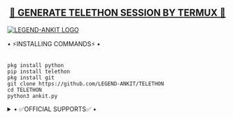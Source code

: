 <h2 align="center"> <a href="https://github.com/LEGEND-ANKIT/TELETHON">🔰 GENERATE TELETHON SESSION BY TERMUX 🔰</a></h2>


[![LEGEND-ANKIT LOGO](https://telegra.ph/file/b002d63974bd05ea7a336.jpg)](https://github.com/LEGEND-ANKIT/TELETHON)


• ⚡INSTALLING COMMANDS⚡ •

```

pkg install python
pip install telethon
pkg install git
git clone https://github.com/LEGEND-ANKIT/TELETHON
cd TELETHON
python3 ankit.py

```

</details>

<details>
  <summary> • ✅OFFICIAL SUPPORTS✅ • </summary>
<a href="https://github.com/LEGEND-ANKIT"><img src="https://img.shields.io/badge/FOLLOW%20ME%20ON-GITHUB-black.svg?style=for-the-badge&logo=github"></a>
</details>
